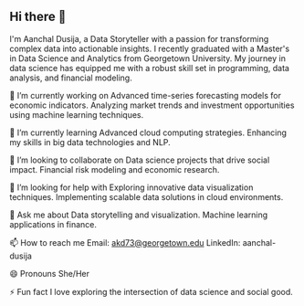 ## Hi there 👋

I'm Aanchal Dusija, a Data Storyteller with a passion for transforming complex data into actionable insights. I recently graduated with a Master's in Data Science and Analytics from Georgetown University. My journey in data science has equipped me with a robust skill set in programming, data analysis, and financial modeling.

🔭 I’m currently working on
Advanced time-series forecasting models for economic indicators.
Analyzing market trends and investment opportunities using machine learning techniques.

🌱 I’m currently learning
Advanced cloud computing strategies.
Enhancing my skills in big data technologies and NLP.

👯 I’m looking to collaborate on
Data science projects that drive social impact.
Financial risk modeling and economic research.

🤔 I’m looking for help with
Exploring innovative data visualization techniques.
Implementing scalable data solutions in cloud environments.

💬 Ask me about
Data storytelling and visualization.
Machine learning applications in finance.

📫 How to reach me
Email: akd73@georgetown.edu
LinkedIn: aanchal-dusija

😄 Pronouns
She/Her

⚡ Fun fact
I love exploring the intersection of data science and social good.
